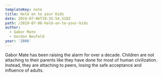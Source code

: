 ```yaml
---
templateKey: note
title: Hold on to your Kids
date: 2019-07-06T19:35:54.510Z
path: /2019-07-06-hold-on-to-your-kids
author:
  - Gabor Mate
  - Gordon Neufeld
year: '2006'
---
```

Gabor Mate has been raising the alarm for over a decade. Children are not attaching to their parents like they have done for most of human civilization. Instead, they are attaching to peers, losing the safe acceptance and influence of adults. 

